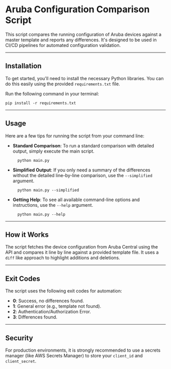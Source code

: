 # Aruba Configuration Comparison Script

This script compares the running configuration of Aruba devices against a master template and reports any differences. It's designed to be used in CI/CD pipelines for automated configuration validation.

---
## Installation

To get started, you'll need to install the necessary Python libraries. You can do this easily using the provided `requirements.txt` file.

Run the following command in your terminal:

    pip install -r requirements.txt

---
## Usage

Here are a few tips for running the script from your command line:

* **Standard Comparison**: To run a standard comparison with detailed output, simply execute the main script.

        python main.py

* **Simplified Output**: If you only need a summary of the differences without the detailed line-by-line comparison, use the `--simplified` argument.

        python main.py --simplified

* **Getting Help**: To see all available command-line options and instructions, use the `--help` argument.

        python main.py --help

---
## How it Works

The script fetches the device configuration from Aruba Central using the API and compares it line by line against a provided template file. It uses a `diff` like approach to highlight additions and deletions.

---
## Exit Codes

The script uses the following exit codes for automation:

* **0**: Success, no differences found.
* **1**: General error (e.g., template not found).
* **2**: Authentication/Authorization Error.
* **3**: Differences found.

---
## Security

For production environments, it is strongly recommended to use a secrets manager (like AWS Secrets Manager) to store your `client_id` and `client_secret`.